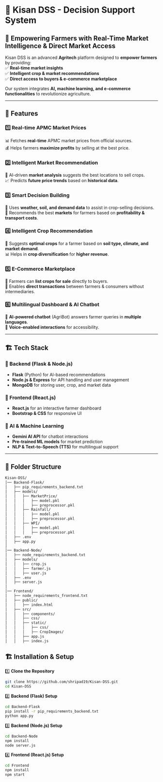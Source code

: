 # 🌾 Kisan DSS - Decision Support System  

## 🚀 Empowering Farmers with Real-Time Market Intelligence & Direct Market Access  

Kisan DSS is an advanced **Agritech** platform designed to **empower farmers** by providing:  
✅ **Real-time market insights**  
✅ **Intelligent crop & market recommendations**  
✅ **Direct access to buyers & e-commerce marketplace**  

Our system integrates **AI, machine learning, and e-commerce functionalities** to revolutionize agriculture.

---

## 📌 Features  

### 1️⃣ Real-time APMC Market Prices  
📊 Fetches **real-time** APMC market prices from official sources.  
💰 Helps farmers **maximize profits** by selling at the best price.  

### 2️⃣ Intelligent Market Recommendation  
🧠 AI-driven **market analysis** suggests the best locations to sell crops.  
📈 Predicts **future price trends** based on **historical data**.  

### 3️⃣ Smart Decision Building  
📡 Uses **weather, soil, and demand data** to assist in crop-selling decisions.  
📍 Recommends the best **markets** for farmers based on **profitability & transport costs**.  

### 4️⃣ Intelligent Crop Recommendation  
🌱 Suggests **optimal crops** for a farmer based on **soil type, climate, and market demand**.  
📊 Helps in **crop diversification** for **higher revenue**.  

### 5️⃣ E-Commerce Marketplace  
🛒 Farmers can **list crops for sale** directly to buyers.  
🤝 Enables **direct transactions** between farmers & consumers without intermediaries.  

### 6️⃣ Multilingual Dashboard & AI Chatbot  
💬 **AI-powered chatbot** (AgriBot) answers farmer queries in **multiple languages**.  
🎤 **Voice-enabled interactions** for accessibility.  

---

## 🏗️ Tech Stack  

### **🔹 Backend (Flask & Node.js)**
- **Flask** (Python) for AI-based recommendations  
- **Node.js & Express** for API handling and user management  
- **MongoDB** for storing user, crop, and market data  

### **🔹 Frontend (React.js)**
- **React.js** for an interactive farmer dashboard  
- **Bootstrap & CSS** for responsive UI  

### **🔹 AI & Machine Learning**
- **Gemini AI API** for chatbot interactions  
- **Pre-trained ML models** for market prediction  
- **NLP & Text-to-Speech (TTS)** for multilingual support  

---

## 📂 Folder Structure  

```bash
Kisan-DSS/
│── Backend-Flask/
│   ├── pip_requirements_backend.txt
│   ├── models/
│   │   ├── MarketPrice/
│   │   │   ├── model.pkl
│   │   │   ├── preprocessor.pkl
│   │   ├── Rainfall/
│   │   │   ├── model.pkl
│   │   │   ├── preprocessor.pkl
│   │   ├── WPI/
│   │   │   ├── model.pkl
│   │   │   ├── preprocessor.pkl
│   ├── .env
│   ├── app.py
│
│── Backend-Node/
│   ├── node_requirements_backend.txt
│   ├── models/
│   │   ├── crop.js
│   │   ├── farmer.js
│   │   ├── user.js
│   ├── .env
│   ├── server.js
│
│── Frontend/
│   ├── node_requirements_frontend.txt
│   ├── public/
│   │   ├── index.html
│   ├── src/
│   │   ├── components/
│   │   ├── css/
│   │   ├── static/
│   │   │   ├── css/
│   │   │   ├── CropImages/
│   │   ├── app.js
│   │   ├── index.js
```


## 🏗️ Installation & Setup  

1️⃣ **Clone the Repository**
```bash
git clone https://github.com/shripad19/Kisan-DSS.git
cd Kisan-DSS
```
2️⃣ **Backend (Flask)  Setup**
```bash
cd Backend-Flask
pip install -r pip_requirements_backend.txt
python app.py
```
3️⃣ **Backend (Node.js) Setup**
```bash
cd Backend-Node
npm install
node server.js
```
4️⃣ **Frontend (React.js) Setup**
```bash
cd Frontend
npm install
npm start
```
